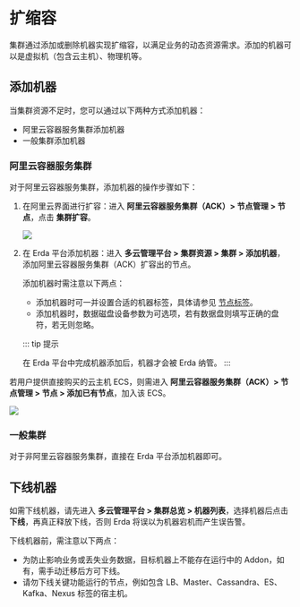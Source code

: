 # 扩缩容

集群通过添加或删除机器实现扩缩容，以满足业务的动态资源需求。添加的机器可以是虚拟机（包含云主机）、物理机等。

## 添加机器
当集群资源不足时，您可以通过以下两种方式添加机器：
* 阿里云容器服务集群添加机器
* 一般集群添加机器

### 阿里云容器服务集群
对于阿里云容器服务集群，添加机器的操作步骤如下：
1. 在阿里云界面进行扩容：进入 **阿里云容器服务集群（ACK）> 节点管理 > 节点**，点击 **集群扩容**。

   ![](https://terminus-paas.oss-cn-hangzhou.aliyuncs.com/paas-doc/2021/08/17/2e05301c-d98d-440a-abe5-134b3cecde73.png)

2. 在 Erda 平台添加机器：进入 **多云管理平台 > 集群资源 > 集群 > 添加机器**，添加阿里云容器服务集群（ACK）扩容出的节点。

   添加机器时需注意以下两点：

   * 添加机器时可一并设置合适的机器标签，具体请参见 [节点标签](./cluster-node-labels.md)。
   * 添加机器时，数据磁盘设备参数为可选项，若有数据盘则填写正确的盘符，若无则忽略。

   ::: tip 提示

   在 Erda 平台中完成机器添加后，机器才会被 Erda 纳管。
   :::

若用户提供直接购买的云主机 ECS，则需进入 **阿里云容器服务集群（ACK）> 节点管理 > 节点 > 添加已有节点**，加入该 ECS。

![](https://terminus-paas.oss-cn-hangzhou.aliyuncs.com/paas-doc/2021/08/17/bdfdb003-bb94-4bed-95f0-5c32fd518bc7.png)

### 一般集群
对于非阿里云容器服务集群，直接在 Erda 平台添加机器即可。

## 下线机器
如需下线机器，请先进入 **多云管理平台 > 集群总览 > 机器列表**，选择机器后点击 **下线**，再真正释放下线，否则 Erda 将误以为机器宕机而产生误告警。

下线机器前，需注意以下两点：

* 为防止影响业务或丢失业务数据，目标机器上不能存在运行中的 Addon，如有，需手动迁移后方可下线。
* 请勿下线关键功能运行的节点，例如包含 LB、Master、Cassandra、ES、Kafka、Nexus 标签的宿主机。
